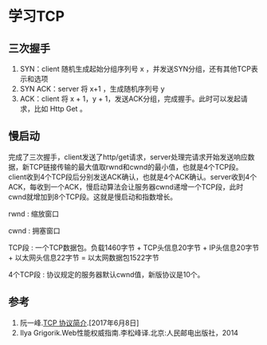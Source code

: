 # 学习TCP

## 三次握手

1. SYN：client 随机生成起始分组序列号 x ，并发送SYN分组，还有其他TCP表示和选项
2. SYN ACK：server 将 x+1 ，生成随机序列号 y
3. ACK：client 将 x + 1，y + 1，发送ACK分组，完成握手。此时可以发起请求，比如 Http Get 。

## 慢启动

完成了三次握手，client发送了http/get请求，server处理完请求开始发送响应数据，新TCP链接传输的最大值取rwnd和cwnd的最小值，也就是4个TCP段。client收到4个TCP段后分别发送ACK确认，也就是4个ACK确认。server收到4个ACK，每收到一个ACK，慢启动算法会让服务器cwnd递增一个TCP段，此时cwnd就增加到8个TCP段。这就是慢启动和指数增长。

rwnd
: 缩放窗口

cwnd
: 拥塞窗口

TCP段
: 一个TCP数据包。负载1460字节 + TCP头信息20字节 + IP头信息20字节 + 以太网头信息22字节 = 以太网数据包1522字节

4个TCP段
: 协议规定的服务器默认cwnd值，新版协议是10个。

## 参考
1. 阮一峰.[TCP 协议简介](http://www.ruanyifeng.com/blog/2017/06/tcp-protocol.html).[2017年6月8日]
1. Ilya Grigorik.Web性能权威指南.李松峰译.北京:人民邮电出版社，2014
